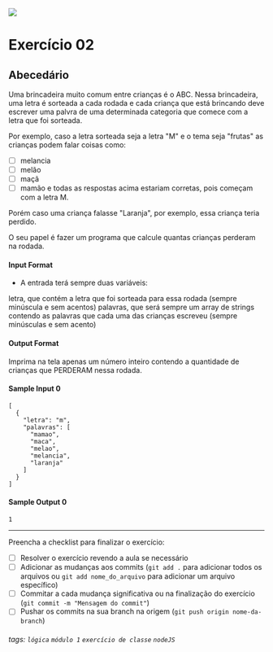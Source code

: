 ![](https://i.imgur.com/xG74tOh.png)

# Exercício 02

## Abecedário

Uma brincadeira muito comum entre crianças é o ABC. Nessa brincadeira, uma letra é sorteada a cada rodada e cada criança que está brincando deve escrever uma palvra de uma determinada categoria que comece com a letra que foi sorteada.

Por exemplo, caso a letra sorteada seja a letra "M" e o tema seja "frutas" as crianças podem falar coisas como:

- [ ] melancia
- [ ] melão
- [ ] maçã
- [ ] mamão
      e todas as respostas acima estariam corretas, pois começam com a letra M.

Porém caso uma criança falasse "Laranja", por exemplo, essa criança teria perdido.

O seu papel é fazer um programa que calcule quantas crianças perderam na rodada.

#### Input Format

- A entrada terá sempre duas variáveis:

letra, que contém a letra que foi sorteada para essa rodada (sempre minúscula e sem acentos)
palavras, que será sempre um array de strings contendo as palavras que cada uma das crianças escreveu (sempre minúsculas e sem acento)

#### Output Format

Imprima na tela apenas um número inteiro contendo a quantidade de crianças que PERDERAM nessa rodada.

#### Sample Input 0

```javascript=
[
  {
    "letra": "m",
    "palavras": [
      "mamao",
      "maca",
      "melao",
      "melancia",
      "laranja"
    ]
  }
]
```

#### Sample Output 0

```javascript=
1
```

---

Preencha a checklist para finalizar o exercício:

- [ ] Resolver o exercício revendo a aula se necessário
- [ ] Adicionar as mudanças aos commits (`git add .` para adicionar todos os arquivos ou `git add nome_do_arquivo` para adicionar um arquivo específico)
- [ ] Commitar a cada mudança significativa ou na finalização do exercício (`git commit -m "Mensagem do commit"`)
- [ ] Pushar os commits na sua branch na origem (`git push origin nome-da-branch`)

###### tags: `lógica` `módulo 1` `exercício de classe` `nodeJS`
